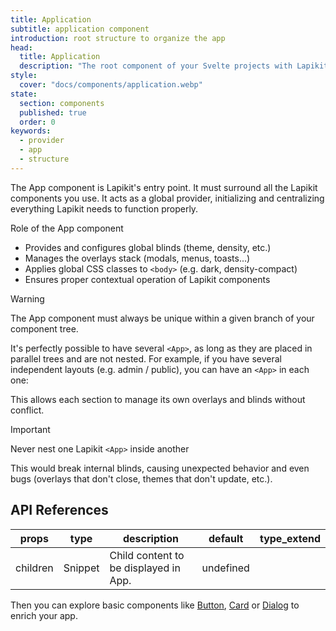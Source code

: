 ```yaml
---
title: Application
subtitle: application component
introduction: root structure to organize the app
head:
  title: Application
  description: "The root component of your Svelte projects with Lapikit. The ideal basis for structuring your app with logic and clarity."
style:
  cover: "docs/components/application.webp"
state:
  section: components
  published: true
  order: 0
keywords:
  - provider
  - app
  - structure
---
```


<script>
    import { Sandbox, CommandLine } from '$lib/components/index.js';
    // components
    import ApplicationBase from "$lib/components/docs/application/application-base.svelte?raw";
    import ApplicationForbidden from "$lib/components/docs/application/application-forbidden.svelte?raw";

    // command line
    const commandInstall = [
        {pkg: "npm", command: "npm i -D lapikit"},
        {pkg: "yarn", command: "yarn add -D lapikit"}
    ];
</script>

The App component is Lapikit's entry point. It must surround all the Lapikit components you use. It acts as a global provider, initializing and centralizing everything Lapikit needs to function properly.

Role of the App component

- Provides and configures global blinds (theme, density, etc.)
- Manages the overlays stack (modals, menus, toasts...)
- Applies global CSS classes to `<body>` (e.g. dark, density-compact)
- Ensures proper contextual operation of Lapikit components

> [!WARNING]
> The App component must always be unique within a given branch of your component tree.

<Sandbox name="application-base-sandbox" code={ApplicationBase}/>

It's perfectly possible to have several `<App>`, as long as they are placed in parallel trees and are not nested.
For example, if you have several independent layouts (e.g. admin / public), you can have an `<App>` in each one:

This allows each section to manage its own overlays and blinds without conflict.

> [!IMPORTANT]
> Never nest one Lapikit `<App>` inside another

This would break internal blinds, causing unexpected behavior and even bugs (overlays that don't close, themes that don't update, etc.).

<Sandbox name="application-forbidden-sandbox" code={ApplicationForbidden}/>

## API References

| props    | type    | description                           | default   | type_extend |
| -------- | ------- | ------------------------------------- | --------- | ----------- |
| children | Snippet | Child content to be displayed in App. | undefined |             |

Then you can explore basic components like [Button](/docs/components/button), [Card](/docs/components/card) or [Dialog](/docs/components/dialog) to enrich your app.

